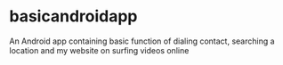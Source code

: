 # basicandroidapp
An Android app containing basic function of dialing contact, searching a location and my website on surfing videos online
